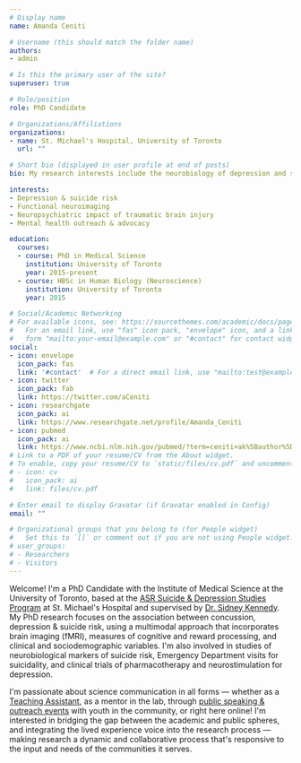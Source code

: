 ```yaml
---
# Display name
name: Amanda Ceniti

# Username (this should match the folder name)
authors:
- admin

# Is this the primary user of the site?
superuser: true

# Role/position
role: PhD Candidate

# Organizations/Affiliations
organizations:
- name: St. Michael's Hospital, University of Toronto
  url: ""

# Short bio (displayed in user profile at end of posts)
bio: My research interests include the neurobiology of depression and suicide risk, and the psychiatric impact of traumatic brain injury. I'm also passionate about mental health advocacy and science communication!

interests:
- Depression & suicide risk
- Functional neuroimaging
- Neuropsychiatric impact of traumatic brain injury
- Mental health outreach & advocacy

education:
  courses:
  - course: PhD in Medical Science
    institution: University of Toronto
    year: 2015-present
  - course: HBSc in Human Biology (Neuroscience)
    institution: University of Toronto
    year: 2015

# Social/Academic Networking
# For available icons, see: https://sourcethemes.com/academic/docs/page-builder/#icons
#   For an email link, use "fas" icon pack, "envelope" icon, and a link in the
#   form "mailto:your-email@example.com" or "#contact" for contact widget.
social:
- icon: envelope
  icon_pack: fas
  link: '#contact'  # For a direct email link, use "mailto:test@example.org".
- icon: twitter
  icon_pack: fab
  link: https://twitter.com/aCeniti
- icon: researchgate
  icon_pack: ai
  link: https://www.researchgate.net/profile/Amanda_Ceniti
- icon: pubmed
  icon_pack: ai
  link: https://www.ncbi.nlm.nih.gov/pubmed/?term=ceniti+ak%5Bauthor%5D
# Link to a PDF of your resume/CV from the About widget.
# To enable, copy your resume/CV to `static/files/cv.pdf` and uncomment the lines below.
# - icon: cv
#   icon_pack: ai
#   link: files/cv.pdf

# Enter email to display Gravatar (if Gravatar enabled in Config)
email: ""

# Organizational groups that you belong to (for People widget)
#   Set this to `[]` or comment out if you are not using People widget.
# user_groups:
# - Researchers
# - Visitors
---
```


Welcome! I'm a PhD Candidate with the Institute of Medical Science at the University of Toronto, based at the <a href="http://www.asrlife.ca/" target="_blank">ASR Suicide & Depression Studies Program</a> at St. Michael's Hospital and supervised by <a href="http://stmichaelshospitalresearch.ca/researchers/sidney-kennedy/" target="_blank">Dr. Sidney Kennedy</a>. My PhD research focuses on the association between concussion, depression & suicide risk, using a multimodal approach that incorporates brain imaging (fMRI), measures of cognitive and reward processing, and clinical and sociodemographic variables. I'm also involved in studies of neurobiological markers of suicide risk, Emergency Department visits for suicidality, and clinical trials of pharmacotherapy and neurostimulation for depression.

I'm passionate about science communication in all forms &mdash; whether as a <a href="#teaching">Teaching Assistant</a>, as a mentor in the lab, through <a href="#outreach">public speaking & outreach events</a> with youth in the community, or right here online! I'm interested in bridging the gap between the academic and public spheres, and integrating the lived experience voice into the research process &mdash; making research a dynamic and collaborative process that's responsive to the input and needs of the communities it serves.
